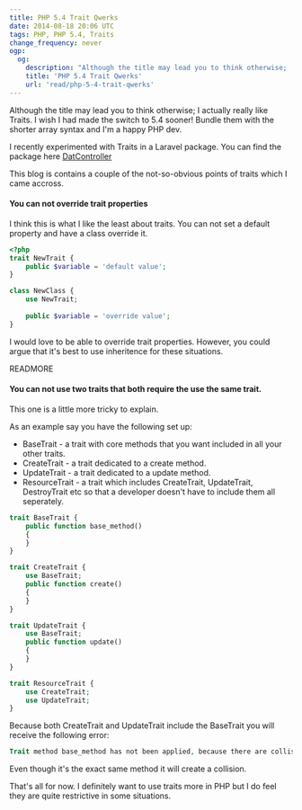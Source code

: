 ```yaml
---
title: PHP 5.4 Trait Qwerks
date: 2014-08-18 20:06 UTC
tags: PHP, PHP 5.4, Traits
change_frequency: never
ogp:
  og:
    description: "Although the title may lead you to think otherwise;  I actually really like Traits.  I wish I had made the switch to 5.4 sooner! Bundle them with the shorter array syntax and I'm a happy PHP dev."
    title: 'PHP 5.4 Trait Qwerks'
    url: 'read/php-5-4-trait-qwerks'
---
```


Although the title may lead you to think otherwise;  I actually really like Traits.  I wish I had made the switch to 5.4 sooner! Bundle them with the shorter array syntax and I'm a happy PHP dev.

I recently experimented with Traits in a Laravel package. You can find the package here [DatController](https://github.com/acoustep/dat-controller)

This blog is contains a couple of the not-so-obvious points of traits which I came accross.

#### You can not override trait properties

I think this is what I like the least about traits.  You can not set a default property and have a class override it.

```php
<?php
trait NewTrait {
	public $variable = 'default value';
}

class NewClass {
	use NewTrait;
	
	public $variable = 'override value';
}
```

I would love to be able to override trait properties. However, you could argue that it's best to use inheritence for these situations.

READMORE

#### You can not use two traits that both require the use the same trait.

This one is a little more tricky to explain.

As an example say you have the following set up:

* BaseTrait - a trait with core methods that you want included in all your other traits.
* CreateTrait - a trait dedicated to a create method.
* UpdateTrait - a trait dedicated to a update method.
* ResourceTrait - a trait which includes CreateTrait, UpdateTrait, DestroyTrait etc so that a developer doesn't have to include them all seperately.

```php
trait BaseTrait {
	public function base_method()
	{
	}
}

trait CreateTrait {
	use BaseTrait;
	public function create()
	{
	}
}

trait UpdateTrait {
	use BaseTrait;
	public function update()
	{
	}
}

trait ResourceTrait {
	use CreateTrait;
	use UpdateTrait;
}
```

Because both CreateTrait and UpdateTrait include the BaseTrait you will receive the following error:

```php
Trait method base_method has not been applied, because there are collisions with other trait methods on ResourceTrait
```

Even though it's the exact same method it will create a collision.

That's all for now.  I definitely want to use traits more in PHP but I do feel they are quite restrictive in some situations.
